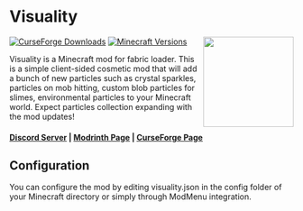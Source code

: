 # Visuality

<img align="right" width="160" src="src/main/resources/assets/visuality/icon.png">

[![CurseForge Downloads](https://cf.way2muchnoise.eu/full_521126_downloads.svg)](https://curseforge.com/minecraft/mc-mods/visuality)
[![Minecraft Versions](https://cf.way2muchnoise.eu/versions/521126.svg)](https://curseforge.com/minecraft/mc-mods/visuality)

Visuality is a Minecraft mod for fabric loader. This is a simple client-sided cosmetic mod that will add a bunch of new
particles such as crystal sparkles, particles on mob hitting, custom blob particles for slimes, environmental particles
to your Minecraft world. Expect particles collection expanding with the mod updates!

#### [Discord Server](https://discord.gg/DcemWeskeZ) | [Modrinth Page](https://modrinth.com/mod/visuality) | [CurseForge Page](https://curseforge.com/minecraft/mc-mods/visuality)

## Configuration

You can configure the mod by editing visuality.json in the config folder of your Minecraft directory or simply through
ModMenu integration.
